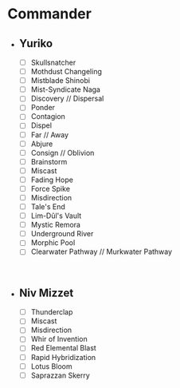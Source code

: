 # Commander
- ## **Yuriko**
    - [ ] Skullsnatcher
    - [ ] Mothdust Changeling
    - [ ] Mistblade Shinobi
    - [ ] Mist-Syndicate Naga
    - [ ] Discovery // Dispersal
    - [ ] Ponder
    - [ ] Contagion
    - [ ] Dispel
    - [ ] Far // Away
    - [ ] Abjure
    - [ ] Consign // Oblivion
    - [ ] Brainstorm
    - [ ] Miscast
    - [ ] Fading Hope
    - [ ] Force Spike
    - [ ] Misdirection
    - [ ] Tale's End
    - [ ] Lim-Dûl's Vault
    - [ ] Mystic Remora
    - [ ] Underground River
    - [ ] Morphic Pool
    - [ ] Clearwater Pathway // Murkwater Pathway

<br>

- ## **Niv Mizzet**
  - [ ] Thunderclap
  - [ ] Miscast
  - [ ] Misdirection
  - [ ] Whir of Invention
  - [ ] Red Elemental Blast
  - [ ] Rapid Hybridization
  - [ ] Lotus Bloom
  - [ ] Saprazzan Skerry